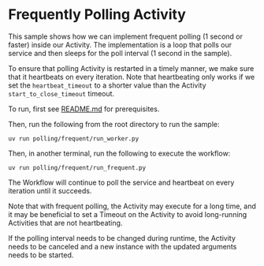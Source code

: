 # Frequently Polling Activity

This sample shows how we can implement frequent polling (1 second or faster) inside our Activity. The implementation is a loop that polls our service and then sleeps for the poll interval (1 second in the sample).

To ensure that polling Activity is restarted in a timely manner, we make sure that it heartbeats on every iteration. Note that heartbeating only works if we set the `heartbeat_timeout` to a shorter value than the Activity `start_to_close_timeout` timeout.

To run, first see [README.md](../../README.md) for prerequisites.

Then, run the following from the root directory to run the sample:

    uv run polling/frequent/run_worker.py

Then, in another terminal, run the following to execute the workflow:

    uv run polling/frequent/run_frequent.py

The Workflow will continue to poll the service and heartbeat on every iteration until it succeeds.

Note that with frequent polling, the Activity may execute for a long time, and it may be beneficial to set a Timeout on the Activity to avoid long-running Activities that are not heartbeating.

If the polling interval needs to be changed during runtime, the Activity needs to be canceled and a new instance with the updated arguments needs to be started.
